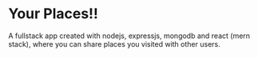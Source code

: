 # Your Places!!
A fullstack app created with nodejs, expressjs, mongodb and react (mern stack), where you can share places you visited with other users.
